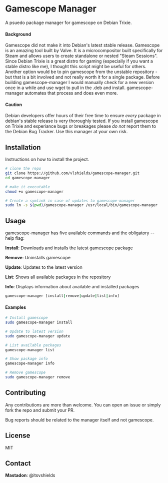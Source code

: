 # Gamescope Manager

A psuedo package manager for gamescope on Debian Trixie.

#### Background

Gamescope did not make it into Debian's latest stable release. Gamescope is an amazing tool built by Valve. It is a microcompositor built specifically for
Steam and allows users to create standalone or nested "Steam Sessions". Since Debian Trixie is a great distro for gaming (especially if you want a stable distro like me), I thought this script might be useful for others. Another option would be to pin gamescope from the unstable repository - but that is a bit involved and not really worth it for a single package. Before building gamescope-manager I would manually check for a new version once in a while and use wget to pull in the .deb and install. gamescope-manager automates that process and does even more.

#### Caution

Debian developers offer hours of their free time to ensure *every* package in debian's stable release is very thoroughly tested. If you install gamescope on Trixie and experiance bugs or breakages please *do not* report them to the Debian Bug Tracker. Use this manager at your own risk.

## Installation

Instructions on how to install the project.

```bash
# clone the repo
git clone https://github.com/vlshields/gamescope-manager.git
cd gamescope-manager

# make it executable 
chmod +x gamescope-manager

# Create a symlink in case of updates to gamescope-manager
sudo ln -s $(pwd)/gamescope-manager /usr/local/bin/gamescope-manager
```

## Usage
gamescope-manager has five available commands and the obligatory --help flag:

**Install**: Downloads and installs the latest gamescope package

**Remove**: Uninstalls gamescope

**Update**: Updates to the latest version

**List**: Shows all available packages in the repository

**Info**: Displays information about available and installed packages

```bash
gamescope-manager [install|remove|update|list|info]
```
#### Examples
```bash
# Install gamescope
sudo gamescope-manager install

# Update to latest version
sudo gamescope-manager update

# List available packages
gamescope-manager list

# Show package info
gamescope-manager info

# Remove gamescope
sudo gamescope-manager remove
```
## Contributing

Any contributions are more than welcome. You can open an issue or simply fork the repo and submit your PR.

Bug reports should be related to the manager itself and not gamescope.

## License

MIT

## Contact

**Mastadon**: @itsvshields

